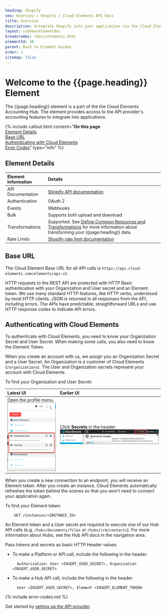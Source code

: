 ```yaml
---
heading: Shopify
seo: Overview | Shopify | Cloud Elements API Docs
title: Overview
description: Integrate Shopify into your application via the Cloud Elements APIs.
layout: sidebarelementdoc
breadcrumbs: /docs/elements.html
elementId: 48
parent: Back to Element Guides
order: 1
sitemap: false
---
```


# Welcome to the {{page.heading}} Element

The {{page.heading}} element is a part of the the Cloud Elements Accounting Hub. The element provides access to the API provider's accounting features to integrate into applications.

{% include callout.html content="<strong>On this page</strong></br><a href=#element-details>Element Details</a></br><a href=#base-url>Base URL</a></br><a href=#authenticating-with-cloud-elements>Authenticating with Cloud Elements</a></br><a href=#error-codes>Error Codes</a>" type="info" %}

## Element Details

| Element Information | Details     |
| :------------- | :------------- |
| API Documentation | [Shopify API documentation](https://developers.shopify.com/) |
| Authentication | OAuth 2  |
| Events | Webhooks |
| Bulk | Supports both upload and download |
| Transformations | Supported. See [Define Common Resources and Transformations](/docs/guides/common-resources/index.html) for more information about transforming your {{page.heading}} data.|
| Rate Limits | [Shopify rate limit documentation](https://help.shopify.com/api/getting-started/api-call-limit) |

## Base URL

The Cloud Element Base URL for all API calls is `https://api.cloud-elements.com/elements/api-v2`.

HTTP requests to the REST API are protected with HTTP Basic authentication with your Organization and User secret and an Element token. We use many standard HTTP features, like HTTP verbs, understood by most HTTP clients. JSON is returned in all responses from the API, including errors. The APIs have predictable, straightforward URLs and use HTTP response codes to indicate API errors.

## Authenticating with Cloud Elements

To authenticate with Cloud Elements, you need to know your Organization Secret and User Secret. When making some calls, you also need to know the Element Token.

When you create an account with us, we assign you an Organization Secret and a User Secret. An Organization is a customer of Cloud Elements (`/organizations`). The User and Organization secrets represent your account with Cloud Elements.

To find your Organization and User Secret:

| Latest UI | Earlier UI  |
| :------------- | :------------- |
| Open the profile menu.</br> ![Search](../img/Org-User-Secret-C2.png)  | Click __Secrets__ in the header.</br> ![Search](../img/Org-User-Secret.png)  |

When you create a new connection to an endpoint, you will receive an Element token. After you create an instance, Cloud Elements automatically refreshes the token behind the scenes so that you won't need to connect your application again.

To find your Element token:

        GET /instances/<INSTANCE_ID>

An Element token and a User secret are required to execute one of our Hub API calls (e.g. `/hubs/documents/files` or `/hubs/crm/contacts`). For more information about Hubs, see the Hub API docs in the navigation area.

Pass tokens and secrets as basic HTTP Header values.

* To make a Platform or API call, include the following in the header:

        Authorization: User <INSERT_USER_SECRET>, Organization <INSERT_USER_SECRET>

* To make a Hub API call, include the following in the header:

        User <INSERT_USER_SECRET>, Element <INSERT_ELEMENT_TOKEN>

{% include error-codes.md %}

Get started by [setting up the API provider](setup.html).

